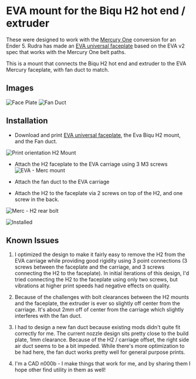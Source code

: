 # EVA mount for the Biqu H2 hot end / extruder

These were designed to work with the [Mercury One](https://github.com/ZeroGDesign/Mercury) conversion for an Ender 5. Rudra has made an [EVA universal faceplate](https://drive.google.com/drive/folders/1WeMnU41LHNeeJy4bnJhXC6Zqy8RPeaLE) based on the EVA v2 spec that works with the Mercury One belt paths.

This is a mount that connects the Biqu H2 hot end and extruder to the EVA Mercury faceplate, with fan duct to match.

## Images
![Face Plate](/img/EVA-Biqu-H2-Faceplate.png)
![Fan Duct](/img/EVA-Biqu-H2-Fan_Duct.png)

## Installation
* Download and print [EVA universal faceplate](https://drive.google.com/drive/folders/1WeMnU41LHNeeJy4bnJhXC6Zqy8RPeaLE), the Eva Biqu H2 mount, and the Fan duct.

![Print orientation H2 Mount](/img/EVA-H2_mount.jpg)

* Attach the H2 faceplate to the EVA carriage using 3 M3 screws
![EVA - Merc mount](/img/EVA-Merc-Mount.jpg)

* Attach the fan duct to the EVA carriage

* Attach the H2 to the faceplate via 2 screws on top of the H2, and one screw in the back.

![Merc - H2 rear bolt](/img/EVA-Merc-H2-install-rear-bolt.jpeg)

![Installed](/img/EVA-H2_installed.jpg)


## Known Issues
1. I optimized the design to make it fairly easy to remove the H2 from the EVA carriage while providing good rigidity using 3 point connections (3 screws between the faceplate and the carriage, and 3 screws connecting the H2 to the faceplate). In initial iterations of this design, I'd tried connecting the H2 to the faceplate using only two screws, but vibrations at higher print speeds had negative effects on quality.

2. Because of the challenges with bolt clearances between the H2 mounts and the faceplate, the extruder is ever so slightly off center from the carriage. It's about 2mm off of center from the carriage which slightly interferes with the fan duct.

3. I had to design a new fan duct because existing mods didn't quite fit correctly for me. The current nozzle design sits pretty close to the build plate, 1mm clearance. Because of the H2 / carriage offset, the right side air duct seems to be a bit impeded. While there's more optimization to be had here, the fan duct works pretty well for general purpose prints.

4. I'm a CAD n000b - I make things that work for me, and by sharing them I hope other find utility in them as well!
